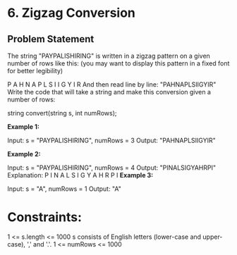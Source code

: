 # 6. Zigzag Conversion

## Problem Statement

The string "PAYPALISHIRING" is written in a zigzag pattern on a given number of rows like this: (you may want to display this pattern in a fixed font for better legibility)

P   A   H   N
A P L S I I G
Y   I   R
And then read line by line: "PAHNAPLSIIGYIR"
Write the code that will take a string and make this conversion given a number of rows:

string convert(string s, int numRows);
 

**Example 1:**

Input: s = "PAYPALISHIRING", numRows = 3
Output: "PAHNAPLSIIGYIR"

**Example 2:**

Input: s = "PAYPALISHIRING", numRows = 4
Output: "PINALSIGYAHRPI"
Explanation:
P     I    N
A   L S  I G
Y A   H R
P     I
**Example 3:**

Input: s = "A", numRows = 1
Output: "A"
 

# Constraints:

1 <= s.length <= 1000
s consists of English letters (lower-case and upper-case), ',' and '.'.
1 <= numRows <= 1000

